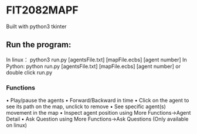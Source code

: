 # FIT2082MAPF

Built with python3 tkinter

## Run the program:
In linux： python3 run.py [agentsFile.txt] [mapFile.ecbs] [agent number]
In Python: python run.py [agentsFile.txt] [mapFile.ecbs] [agent number] or double click run.py
### Functions
  • Play/pause the agents
  • Forward/Backward in time
  • Click on the agent to see its path on the map, unclick to remove
  • See specific agent(s) movement in the map
  • Inspect agent position using More Functions->Agent Detail
  • Ask Question using More Functions->Ask Questions  (Only available on linux)
